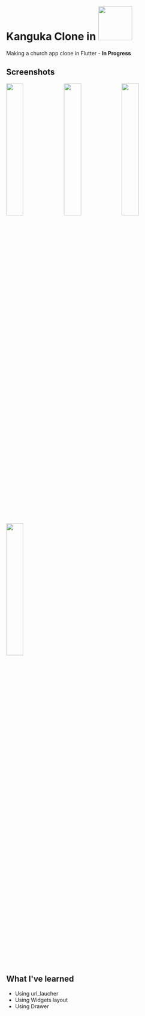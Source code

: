 # Kanguka Clone in <img src='https://flutter.dev/assets/flutter-lockup-c13da9c9303e26b8d5fc208d2a1fa20c1ef47eb021ecadf27046dea04c0cebf6.png' width='90'>

Making a church app clone in Flutter - **In Progress**
<!-- 
Kanguka is a program to spiritually awaken Christians to allow the Holy Spirit to carry out God's will. I am convinced that this is the time of awakening and Jesus wants to recover many souls for the kingdom of God. Chris Ndikumana
-->

## Screenshots

<img src='https://image.winudf.com/v2/image1/Y29tLmthbmd1a2EubmF0aXZlX3NjcmVlbl8xXzE1NTM1MTI5MTVfMDA3/screen-1.jpg?fakeurl=1&type=.jpg' align='left' width='30%'>
<img src='https://image.winudf.com/v2/image1/Y29tLmthbmd1a2EubmF0aXZlX3NjcmVlbl8yXzE1NTM1MTI5MTZfMDY1/screen-2.jpg?fakeurl=1&type=.jpg' align='left' width='30%'>
<img src='https://image.winudf.com/v2/image1/Y29tLmthbmd1a2EubmF0aXZlX3NjcmVlbl8zXzE1NTM1MTI5MTZfMDA4/screen-3.jpg?fakeurl=1&type=.jpg' width='30%'>

<img src='https://image.winudf.com/v2/image1/Y29tLmthbmd1a2EubmF0aXZlX3NjcmVlbl81XzE1NTM1MTI5MTdfMDk0/screen-5.jpg?fakeurl=1&type=.jpg' width='30%'>

## What I've learned
- Using url_laucher
- Using Widgets layout
- Using Drawer
